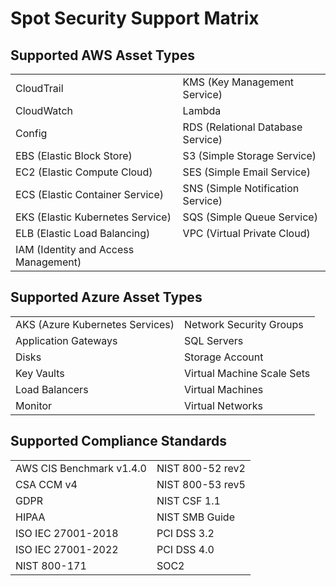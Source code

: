 # Spot Security Support Matrix

## Supported AWS Asset Types

|                                      |                                   |
| ------------------------------------ | --------------------------------- |
| CloudTrail                           | KMS (Key Management Service)      |
| CloudWatch                           | Lambda                            |
| Config                               | RDS (Relational Database Service) |
| EBS (Elastic Block Store)            | S3 (Simple Storage Service)       |
| EC2 (Elastic Compute Cloud)          | SES (Simple Email Service)        |
| ECS (Elastic Container Service)      | SNS (Simple Notification Service) |
| EKS (Elastic Kubernetes Service)     | SQS (Simple Queue Service)        |
| ELB (Elastic Load Balancing)         | VPC (Virtual Private Cloud)       |
| IAM (Identity and Access Management) |                                   |

## Supported Azure Asset Types

|                                 |                            |
| ------------------------------- | -------------------------- |
| AKS (Azure Kubernetes Services) | Network Security Groups    |
| Application Gateways            | SQL Servers                |
| Disks                           | Storage Account            |
| Key Vaults                      | Virtual Machine Scale Sets |
| Load Balancers                  | Virtual Machines           |
| Monitor                         | Virtual Networks           |

## Supported Compliance Standards

|                          |                  |
| ------------------------ | ---------------- |
| AWS CIS Benchmark v1.4.0 | NIST 800-52 rev2 |
| CSA CCM v4               | NIST 800-53 rev5 |
| GDPR                     | NIST CSF 1.1     |
| HIPAA                    | NIST SMB Guide   |
| ISO IEC 27001-2018       | PCI DSS 3.2      |
| ISO IEC 27001-2022       | PCI DSS 4.0      |
| NIST 800-171             | SOC2             |
